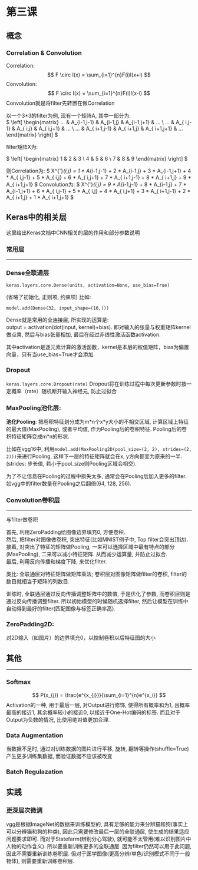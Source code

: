 # 第三课

## 概念

### Correlation & Convolution

Correlation:
$$
F \circ I(x) = \sum_{i=1}^{n}F(i)I(x+i)
$$
Convolution:
$$
F \circ I(x) = \sum_{i=1}^{n}F(i)I(x-i)
$$
Convolution就是将filter先转置在做Correlation

以一个3*3的filter为例, 现有一个矩阵A, 其中一部分为:  
$
\left[
  \begin{matrix}
... & A_{i-1,j-1}    &  A_{i-1,j}  &   A_{i-1,j+1} & ...  \\
... & A_{ i,j-1}      & A_{ i,j}     &   A_{ i,j+1} &   ...  \\
... & A_{ i+1,j-1} & A_{ i+1,j} &   A_{ i+1,j+1} & ...
  \end{matrix}
\right]
$

filter矩阵X为:

$
\left[
  \begin{matrix}
   1 & 2 & 3 \\
   4 & 5 & 6 \\
   7 & 8 & 9
  \end{matrix}
\right]
$

则Correlation为:
$
X^{'}_{i,j} = 
1 * A_{i-1,j-1} + 2 * A_{i-1,j} + 3 * A_{i-1,j+1} + 
4 * A_{ i,j-1} + 5 * A_{ i,j} + 6 * A_{ i,j+1} + 
7 * A_{ i+1,j-1} + 8 * A_{ i+1,j} + 9 * A_{ i+1,j+1}
$
Convolution为:
$
X^{'}_{i,j} = 
9 * A_{i-1,j-1} + 8 * A_{i-1,j} + 7 * A_{i-1,j+1} + 
6 * A_{ i,j-1} + 5 * A_{ i,j} + 4 * A_{ i,j+1} + 
3 * A_{ i+1,j-1} + 2 * A_{ i+1,j} + 1 * A_{ i+1,j+1}
$


## Keras中的相关层
这里给出Keras文档中CNN相关的层的作用和部分参数说明

### 常用层
-----
### Dense全联通层
```
keras.layers.core.Dense(units, activation=None, use_bias=True)
```
(省略了初始化, 正则项, 约束项)
比如:
```
model.add(Dense(32, input_shape=(16,)))
```
Dense就是常用的全连接层, 所实现的运算是:  
output = activation(dot(input, kernel)+bias). 即对输入的张量与权重矩阵kernel做点乘, 然后与bias张量相加, 最后在经过非线性激活函数activation.  

其中activation是逐元素计算的激活函数，kernel是本层的权值矩阵，bias为偏置向量，只有当use_bias=True才会添加.


### Dropout
```keras.layers.core.Dropout(rate)```
Dropout将在训练过程中每次更新参数时按一定概率（rate）随机断开输入神经元, 防止过拟合



### MaxPooling池化层:
**池化Pooling**: 把卷积特征划分成为m\*n个x\*y大小的不相交区域, 计算区域上特征的最大值(MaxPooling), 或者平均值, 作为Pooling后的卷积特征. Pooling后的卷积特征矩阵变成m*n的形状.  

比如在vgg16中, 利用```model.add(MaxPooling2D(pool_size=(2, 2), strides=(2, 2)))```来进行Pooling, 这样下一层的特征矩阵就会在x, y方向都变为原来的一半. (strides: 步长值, 若小于pool_size则Pooling区域会相交).  

为了不让信息在Pooling的过程中损失太多, 通常会在Pooling后加入更多的filter. 如vgg中的filter数量在Pooling之后翻倍(64, 128, 256).


### Convolution卷积层
------
与filter做卷积

首先, 利用ZeroPadding给图像边界填充0, 方便卷积.  
然后, 把filter对图像做卷积, 突出特征(比如MNIST例子中, Top filter会突出顶边).  
接着, 对突出了特征的矩阵做Pooling, 一来可以选择区域中最有特点的部分(MaxPooling), 二来可以减小特征矩阵. 从而减少运算量, 并防止过拟合.  
最后, 利用反向传播和梯度下降, 来优化filter.  

类比: 全联通层对特征矩阵做矩阵乘法; 卷积层对图像矩阵做filter的卷积, filter的数目就相当于矩阵的列数目. 

训练时, 全联通层通过反向传播调整矩阵中的数值, 于是优化了参数, 而卷积层则是通过反向传播调整filter. 所以初始模型的时候随机选择filter, 然后让模型在训练中自动得到最好的filter(匹配图像与标签正确率高).



### ZeroPadding2D:
对2D输入（如图片）的边界填充0，以控制卷积以后特征图的大小



## 其他
-----

### Softmax
$$
P(x_{j}) = \frac{e^{x_{j}}}{\sum_{i=1}^{n}e^{x_i}}
$$
Activation的一种, 用于最后一层, 对Output进行修饰, 使得所有概率和为1, 且概率最高的接近1, 其余概率较小的接近0, 以接近于One-Hot编码的标签. 而且对于Output为负数的情况, 比使用绝对值更加合理.



### Data Augmentation
当数据不足时, 通过对训练数据的图片进行平移, 旋转, 翻转等操作(shuffle=True)产生更多训练集数据, 而验证数据不应该被改变



### Batch Regulazation




## 实践

### 更深层次微调

vgg是根据ImageNet的数据来训练模型的, 具有足够的能力来分辨猫和狗(事实上可以分辨猫和狗的种类), 因此只需要修改最后一层的全联通层, 使生成的结果适应问题要求即可. 而对于Statefarm(辨别分心驾驶), 就可能不太管用(难以识别图片中人物的动作含义). 所以要重新训练更多的全联通层. 因为filter仍然可以用于此问题, 因此不需要重新训练卷积层. 但对于医学图像(更高分辨/单色/识别模式不同于一般物体), 则需要重新训练卷积层.

